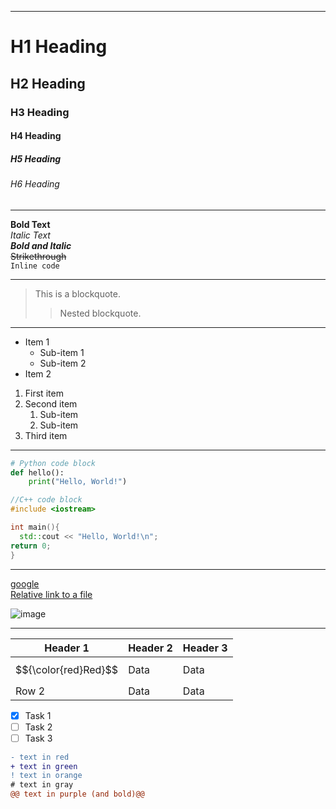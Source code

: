 -----

# H1 Heading
## H2 Heading
### H3 Heading
#### H4 Heading
##### H5 Heading
###### H6 Heading

-----

**Bold Text**  
*Italic Text*  
***Bold and Italic***  
~~Strikethrough~~  
`Inline code`

-----

> This is a blockquote.
>> Nested blockquote.

-----


- Item 1
  - Sub-item 1
  - Sub-item 2
- Item 2


1. First item
2. Second item
   1. Sub-item
   2. Sub-item
3. Third item


-------

```python
# Python code block
def hello():
    print("Hello, World!")
```

```c++
//C++ code block
#include <iostream>

int main(){
  std::cout << "Hello, World!\n";
return 0;
}
```

-------

[google](https://www.google.com)  
[Relative link to a file](./README.md)


![image](https://github.com/user-attachments/assets/6b75f055-d9ac-474a-a1f1-a5387b43a175)


-------

| Header 1 | Header 2 | Header 3 |
|----------|----------|----------|
| $${\color{red}Red}$$   | Data     | Data     |
| Row 2    | Data     | Data     |


- [x] Task 1
- [ ] Task 2
- [ ] Task 3

```diff
- text in red
+ text in green
! text in orange
# text in gray
@@ text in purple (and bold)@@
```


